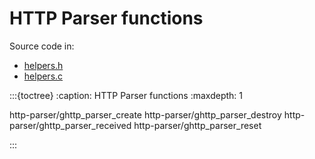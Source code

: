 # HTTP Parser functions

Source code in:

- [helpers.h](https://github.com/artgins/yunetas/blob/main/kernel/c/gobj-c/src/helpers.h)
- [helpers.c](https://github.com/artgins/yunetas/blob/main/kernel/c/gobj-c/src/helpers.c)

:::{toctree}
:caption: HTTP Parser functions
:maxdepth: 1

http-parser/ghttp_parser_create
http-parser/ghttp_parser_destroy
http-parser/ghttp_parser_received
http-parser/ghttp_parser_reset

:::
